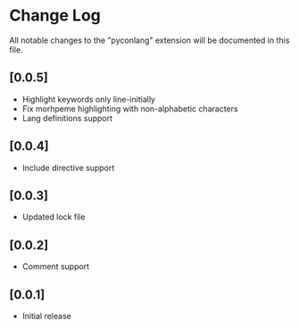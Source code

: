 # Change Log

All notable changes to the "pyconlang" extension will be documented in this file.

## [0.0.5]
- Highlight keywords only line-initially
- Fix morhpeme highlighting with non-alphabetic characters
- Lang definitions support

## [0.0.4]
- Include directive support

## [0.0.3]

- Updated lock file

## [0.0.2]

- Comment support

## [0.0.1]

- Initial release